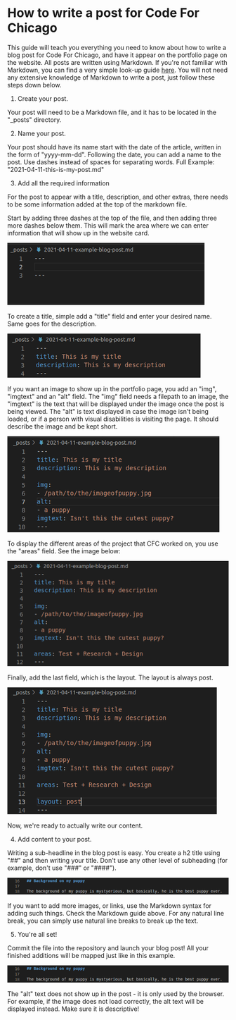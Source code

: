 # How to write a post for Code For Chicago

This guide will teach you everything you need to know about how to write a blog post for Code For Chicago, and have it appear on the portfolio page on the website. All posts are written using Markdown. If you're not familiar with Markdown, you can find a very simple look-up guide  [here](https://daringfireball.net/projects/markdown/syntax). You will not need any extensive knowledge of Markdown to write a post, just follow these steps down below.

1. Create your post.

Your post will need to be a Markdown file, and it has to be located in the "_posts" directory.

2. Name your post.

Your post should have its name start with the date of the article, written in the form of "yyyy-mm-dd".
Following the date, you can add a name to the post. Use dashes instead of spaces for separating words.
Full Example: "2021-04-11-this-is-my-post.md"

3. Add all the required information

For the post to appear with a title, description, and other extras, there needs to be some information added at the top of the markdown file.

Start by adding three dashes at the top of the file, and then adding three more dashes below them. This will mark the area where we can
enter information that will show up in the website card.

![Image of the dashes](images/how-to-post/simple-dashes.png)

To create a title, simple add a "title" field and enter your desired name. Same goes for the description.

![Image of the title and description](images/how-to-post/title-n-desc.png)

If you want an image to show up in the portfolio page, you add an "img", "imgtext" and an "alt" field. The "img" field needs a filepath to an image, the "imgtext" is the text that will be displayed under the image once the post is being viewed. The "alt" is text displayed in case the image isn't being loaded, or if a person with visual disabilities is visiting the page. It should describe the image and be kept short.

![Image of example with image](images/how-to-post/image-example.png)

To display the different areas of the project that CFC worked on, you use the "areas" field. See the image below:

![areas: The areas, like writing tags](images/how-to-post/areas.png)

Finally, add the last field, which is the layout. The layout is always post.

![layout: post](images/how-to-post/layout-added.png)

Now, we're ready to actually write our content.

4. Add content to your post.

Writing a sub-headline in the blog post is easy. You create a h2 title using "##" and then writing your title. Don't use any other level of subheading (for example, don't use "###" or "####").

![subheader example](images/how-to-post/subheader.png)

If you want to add more images, or links, use the Markdown syntax for adding such things. Check the Markdown guide above. For any natural line break, you can simply use natural line breaks to break up the text.

5. You're all set!

Commit the file into the repository and launch your blog post! All your finished additions will be mapped just like in this example.

![post example](images/how-to-post/subheader.png)

The "alt" text does not show up in the post - it is only used by the browser. For example, if the image does not load correctly, the alt text will be displayed instead. Make sure it is descriptive!